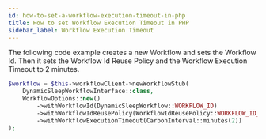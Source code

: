 ```yaml
---
id: how-to-set-a-workflow-execution-timeout-in-php
title: How to set Workflow Execution Timeout in PHP
sidebar_label: Workflow Execution Timeout
---
```


The following code example creates a new Workflow and sets the Workflow Id.
Then it sets the Workflow Id Reuse Policy and the Workflow Execution Timeout to 2 minutes.

```php
$workflow = $this->workflowClient->newWorkflowStub(
    DynamicSleepWorkflowInterface::class,
    WorkflowOptions::new()
        ->withWorkflowId(DynamicSleepWorkflow::WORKFLOW_ID)
        ->withWorkflowIdReusePolicy(WorkflowIdReusePolicy::WORKFLOW_ID_REUSE_POLICY_ALLOW_DUPLICATE)
        ->withWorkflowExecutionTimeout(CarbonInterval::minutes(2))
);
```
